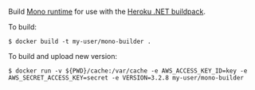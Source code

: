 Build [Mono runtime](http://www.mono-project.com/Main_Page) for use with the [Heroku .NET buildpack](https://github.com/friism/heroku-buildpack-mono).

To build:

```term
$ docker build -t my-user/mono-builder .
```

To build and upload new version:

```term
$ docker run -v ${PWD}/cache:/var/cache -e AWS_ACCESS_KEY_ID=key -e AWS_SECRET_ACCESS_KEY=secret -e VERSION=3.2.8 my-user/mono-builder
```
